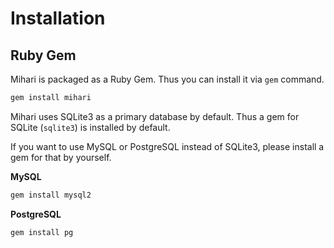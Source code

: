 # Installation

## Ruby Gem

Mihari is packaged as a Ruby Gem. Thus you can install it via `gem` command.

```bash
gem install mihari
```

Mihari uses SQLite3 as a primary database by default. Thus a gem for SQLite (`sqlite3`) is installed by default.

If you want to use MySQL or PostgreSQL instead of SQLite3, please install a gem for that by yourself.

**MySQL**

```bash
gem install mysql2
```

**PostgreSQL**

```bash
gem install pg
```
